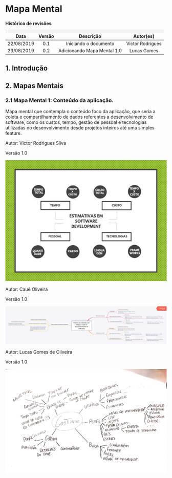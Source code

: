 # Mapa Mental

#### Histórico de revisões
|   Data   |  Versão  |        Descrição       |          Autor(es)          |
|:--------:|:--------:|:----------------------:|:---------------------------:|
|22/08/2019|   0.1    | Iniciando o documento       |  Victor Rodrigues   |
|23/08/2019|   0.2    | Adicionando Mapa Mental 1.0    |  Lucas Gomes |

## 1. Introdução

## 2. Mapas Mentais

### 2.1 Mapa Mental 1: Conteúdo da aplicação.

Mapa mental que contempla o conteúdo foco da aplicação, que seria a coleta e compartilhamento de dados referentes a desenvolvimento de software, como os custos, tempo, gestão de pessoal e tecnologias utilizadas no desenvolvimento desde projetos inteiros até uma simples feature.

Autor: Victor Rodrigues Silva

Versão 1.0

![Mapa Mental 1.0 - Victor Rodrigues](img/MapaMental1_Victor.png)<br>

Autor: Cauê Oliveira

Versão 1.0

![Mapa Mental 1.0 - Cauê Mateus](img/MindMap_Cauê.png)<br>

Autor:  Lucas Gomes de Oliveira

Versão 1.0

![Mapa Mental 1.0 - Lucas Gomes](img/MapaMental1_Lucas.jpeg)
